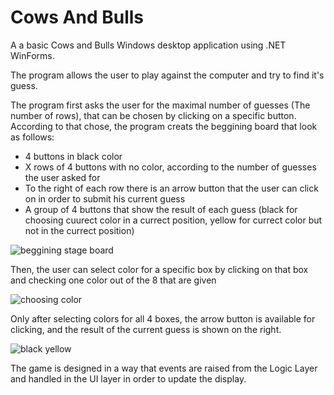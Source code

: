 # Cows And Bulls
A a basic Cows and Bulls Windows desktop application using .NET WinForms.

The program allows the user to play against the computer and try to find it's guess.

The program first asks the user for the maximal number of guesses (The number of rows), that can be chosen by clicking on a specific button.
According to that chose, the program creats the beggining board that look as follows:
- 4 buttons in black color
- X rows of 4 buttons with no color, according to the number of guesses the user asked for
- To the right of each row there is an arrow button that the user can click on in order to submit his current guess
- A group of 4 buttons that show the result of each guess (black for choosing cuurect color in a currect position, yellow for currect color but not in the currect position)

![beggining stage board](https://user-images.githubusercontent.com/77329952/104428350-0eae8480-558d-11eb-8482-ab83848acb2e.jpg)

Then, the user can select color for a specific box by clicking on that box and checking one color out of the 8 that are given

![choosing color](https://user-images.githubusercontent.com/77329952/104429992-db6cf500-558e-11eb-9455-fb681a6299bc.jpg)

Only after selecting colors for all 4 boxes, the arrow button is available for clicking, and the result of the current guess is shown on the right. 

![black yellow](https://user-images.githubusercontent.com/77329952/104430120-f50e3c80-558e-11eb-89a4-67a79288f395.jpg)







The game is designed in a way that events are raised from the Logic Layer and handled in the UI layer in order to update the display.
